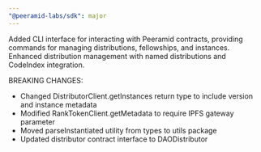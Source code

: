 ```yaml
---
"@peeramid-labs/sdk": major
---
```


Added CLI interface for interacting with Peeramid contracts, providing commands for managing distributions, fellowships, and instances. Enhanced distribution management with named distributions and CodeIndex integration.

BREAKING CHANGES:
- Changed DistributorClient.getInstances return type to include version and instance metadata
- Modified RankTokenClient.getMetadata to require IPFS gateway parameter
- Moved parseInstantiated utility from types to utils package
- Updated distributor contract interface to DAODistributor
